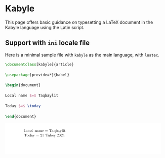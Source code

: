 # Kabyle

This page offers basic guidance on typesetting a LaTeX document in the
Kabyle language using the Latin script.

## Support with `ini` locale file

Here is a minimal sample file with `kabyle` as the main language, with `luatex`.

```tex
\documentclass[kabyle]{article}

\usepackage[provide=*]{babel}

\begin{document}

Local name $=$ Taqbaylit

Today $=$ \today

\end{document}
```

![](../media/locale-kabyle.png)